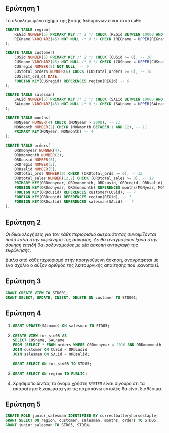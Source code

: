 ## Ερώτηση 1

Το ολοκληρωμένο σχήμα της βάσης δεδομένων είναι το κάτωθι:

``` sql
CREATE TABLE region(
    REGid NUMBER(5) PRIMARY KEY /* 1 */ CHECK (REGid BETWEEN 10000 AND 99999), -- 9
    REGname VARCHAR2(45) NOT NULL /* 8 */ CHECK (REGname = UPPER(REGname)) -- 8
);

CREATE TABLE customer(
    CUSid NUMBER(5) PRIMARY KEY /* 2 */ CHECK (CUSid >= 0), -- 10
    CUSname VARCHAR2(45) NOT NULL /* 8 */ CHECK (CUSname = UPPER(CUSname)), -- 8
    CUSregid NUMBER(5) NOT NULL, -- 6
    CUStotal_orders NUMBER(6) CHECK (CUStotal_orders >= 0), -- 10
    CUSlast_ord_dt DATE,
    FOREIGN KEY(CUSregid) REFERENCES region(REGid) -- 6
);

CREATE TABLE salesman(
    SALid NUMBER(5) PRIMARY KEY /* 3 */ CHECK (SALid BETWEEN 10000 AND 99999), -- 9
    SALname VARCHAR2(45) NOT NULL /* 8 */ CHECK (SALname = UPPER(SALname)) -- 8
);

CREATE TABLE months(
    MONyear NUMBER(4) CHECK (MONyear > 2008), -- 11
    MONmonth NUMBER(2) CHECK (MONmonth BETWEEN 1 AND 12), -- 11
    PRIMARY KEY(MONyear, MONmonth) -- 4
);

CREATE TABLE orders(
    ORDmonyear NUMBER(4),
    ORDmonmonth NUMBER(2),
    ORDcusid NUMBER(5),
    ORDregid NUMBER(5),
    ORDsalid NUMBER(5),
    ORDtotal_ords NUMBER(9) CHECK (ORDtotal_ords >= 0), -- 12
    ORDtotal_sales NUMBER(12,2) CHECK (ORDtotal_sales >= 0), -- 12
    PRIMARY KEY(ORDmonyear, ORDmonmonth, ORDcusid, ORDregid, ORDsalid), -- 5
    FOREIGN KEY(ORDmonyear, ORDmonmonth) REFERENCES months(MONyear, MONmonth), -- 7
    FOREIGN KEY(ORDcusid) REFERENCES customer(CUSid), -- 7
    FOREIGN KEY(ORDregid) REFERENCES region(REGid), -- 7
    FOREIGN KEY(ORDsalid) REFERENCES salesman(SALid) -- 7
);
```

## Ερώτηση 2

_Οι δικαιολογήσεις για τον κάθε περιορισμό ακεραιότητας συνοψίζονται πολύ καλά στην εκφώνηση της άσκησης. Δε θα αναγραφούν ξανά στην άσκηση επειδή θα ισοδυναμούσε με μία άσκοπη αντιγραφή της εκφώνησης._

Δίπλα από κάθε περιορισμό στην προηγούμενη άσκηση, αναγράφεται με ένα σχόλιο ο αύξον αριθμός της λειτουργικής απαίτησης που ικανοποιεί.

## Ερώτηση 3

``` sql
GRANT CREATE VIEW TO STD001;
GRANT SELECT, UPDATE, INSERT, DELETE ON customer TO STD001;
```

## Ερώτηση 4

1.
    ```sql
    GRANT UPDATE(SALname) ON salesman TO STD05;
    ```
2.
    ``` sql
    CREATE VIEW for_std05 AS
    SELECT CUSname, SALname
    FROM (SELECT * FROM orders WHERE ORDmonyear = 2010 AND ORDmonmonth = 11)
    JOIN customer ON CUSid = ORDcusid
    JOIN salesman ON SALid = ORDsalid;

    GRANT SELECT ON for_std05 TO STD05;
    ```
3.
    ``` sql
    GRANT SELECT ON region TO PUBLIC;
    ```
4. Χρησιμοποιώντας το όνομα χρήστη `SYSTEM` είναι σίγουρο ότι τα απαραίτητα δικαιώματα για τις παραπάνω εντολές θα είναι διαθέσιμα.

## Ερώτηση 5

``` sql
CREATE ROLE junior_salesman IDENTIFIED BY correctbatteryhorsestaple;
GRANT SELECT ON region, customer, salesman, months, orders TO STD05;
GRANT junior_salesman TO STD03, STD04;
```
